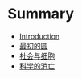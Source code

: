 # Summary

* [Introduction](README.md)
* [最初的圆](zui_chu_de_yuan.md)
* [社会与细胞](she_hui_yu_xi_bao.md)
* [科学的消亡](ke_xue_de_xiao_wang.md)

